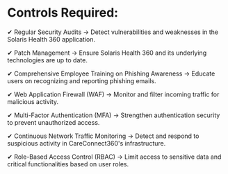 # Controls Required:

✔ Regular Security Audits → Detect vulnerabilities and weaknesses in the Solaris Health 360 application.

✔ Patch Management → Ensure Solaris Health 360 and its underlying technologies are up to date.

✔ Comprehensive Employee Training on Phishing Awareness → Educate users on recognizing and reporting phishing emails.

✔ Web Application Firewall (WAF) → Monitor and filter incoming traffic for malicious activity.

✔ Multi-Factor Authentication (MFA) → Strengthen authentication security to prevent unauthorized access.

✔ Continuous Network Traffic Monitoring → Detect and respond to suspicious activity in CareConnect360's infrastructure.

✔ Role-Based Access Control (RBAC) → Limit access to sensitive data and critical functionalities based on user roles.